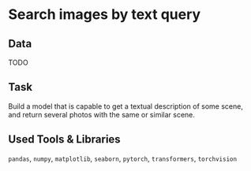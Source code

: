 # Search images by text query

## Data

TODO

## Task

Build a model that is capable to get a textual description of some scene, and return several photos with the same or similar scene.

## Used Tools & Libraries
`pandas`, `numpy`, `matplotlib`, `seaborn`, `pytorch`, `transformers`, `torchvision`
